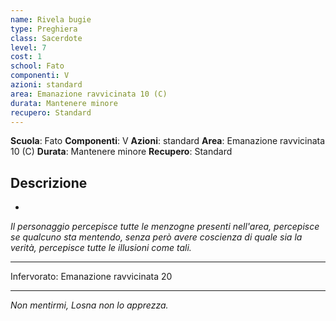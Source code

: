 ```yaml
---
name: Rivela bugie
type: Preghiera
class: Sacerdote
level: 7
cost: 1
school: Fato
componenti: V
azioni: standard
area: Emanazione ravvicinata 10 (C)
durata: Mantenere minore
recupero: Standard
---
```

**Scuola**: Fato
**Componenti**: V
**Azioni**: standard
**Area**: Emanazione ravvicinata 10 (C)
**Durata**: Mantenere minore
**Recupero**: Standard

**Descrizione**
-

-

*Il personaggio percepisce tutte le menzogne presenti nell'area, percepisce se qualcuno sta mentendo, senza però avere coscienza di quale sia la verità, percepisce tutte le illusioni come tali.*

---

Infervorato: Emanazione ravvicinata 20

---

*Non mentirmi, Losna non lo apprezza.*